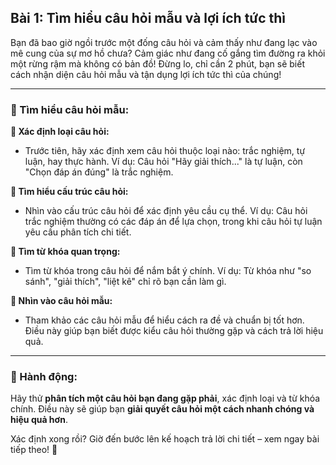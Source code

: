 ## Bài 1: Tìm hiểu câu hỏi mẫu và lợi ích tức thì

Bạn đã bao giờ ngồi trước một đống câu hỏi và cảm thấy như đang lạc vào mê cung của sự mơ hồ chưa? Cảm giác như đang cố gắng tìm đường ra khỏi một rừng rậm mà không có bản đồ! Đừng lo, chỉ cần 2 phút, bạn sẽ biết cách nhận diện câu hỏi mẫu và tận dụng lợi ích tức thì của chúng!

---

### 📌 Tìm hiểu câu hỏi mẫu:

**🔹 Xác định loại câu hỏi:**
- Trước tiên, hãy xác định xem câu hỏi thuộc loại nào: trắc nghiệm, tự luận, hay thực hành. Ví dụ: Câu hỏi "Hãy giải thích..." là tự luận, còn "Chọn đáp án đúng" là trắc nghiệm.

**🔹 Tìm hiểu cấu trúc câu hỏi:**
- Nhìn vào cấu trúc câu hỏi để xác định yêu cầu cụ thể. Ví dụ: Câu hỏi trắc nghiệm thường có các đáp án để lựa chọn, trong khi câu hỏi tự luận yêu cầu phân tích chi tiết.

**🔹 Tìm từ khóa quan trọng:**
- Tìm từ khóa trong câu hỏi để nắm bắt ý chính. Ví dụ: Từ khóa như "so sánh", "giải thích", "liệt kê" chỉ rõ bạn cần làm gì.

**🔹 Nhìn vào câu hỏi mẫu:**
- Tham khảo các câu hỏi mẫu để hiểu cách ra đề và chuẩn bị tốt hơn. Điều này giúp bạn biết được kiểu câu hỏi thường gặp và cách trả lời hiệu quả.

---

### 🚀 Hành động:

Hãy thử **phân tích một câu hỏi bạn đang gặp phải**, xác định loại và từ khóa chính. Điều này sẽ giúp bạn **giải quyết câu hỏi một cách nhanh chóng và hiệu quả hơn**.

Xác định xong rồi? Giờ đến bước lên kế hoạch trả lời chi tiết – xem ngay bài tiếp theo! 📝